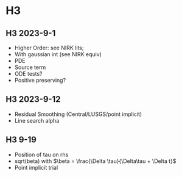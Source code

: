 # H3

## H3 2023-9-1

- Higher Order: see NIRK lits;
- With gaussian int (see NIRK equiv)
- PDE
- Source term
- ODE tests?
- Positive preserving?

## H3 2023-9-12

- Residual Smoothing (Central/LUSGS/point implicit)
- Line search alpha

## H3 9-19

- Position of tau on rhs
- sqrt(beta) with $\beta = \frac{\Delta \tau}{\Delta\tau + \Delta t}$
- Point implicit trial

